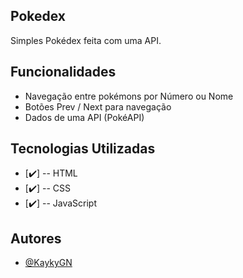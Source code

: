 ## Pokedex

Simples Pokédex feita com uma API.


## Funcionalidades

- Navegação entre pokémons por Número ou Nome
- Botões Prev / Next para navegação
- Dados de uma API (PokéAPI)

## Tecnologias Utilizadas

- [✔️] -- HTML 
- [✔️] -- CSS
- [✔️] -- JavaScript


## Autores

- [@KaykyGN](https://github.com/KaykyGN)
